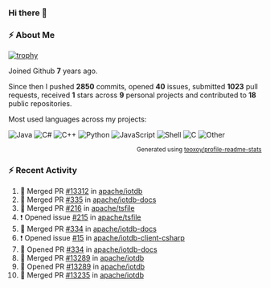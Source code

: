 ### Hi there 👋

### :zap: About Me

[![trophy](https://github-profile-trophy.vercel.app/?username=HTHou&theme=onedark)](https://github.com/ryo-ma/github-profile-trophy)
   
Joined Github **7** years ago.

Since then I pushed **2850** commits, opened **40** issues, submitted **1023** pull requests, received **1** stars across **9** personal projects and contributed to **18** public repositories.

Most used languages across my projects:

![Java](https://img.shields.io/static/v1?style=flat-square&label=%E2%A0%80&color=555&labelColor=%23b07219&message=Java%EF%B8%B189.6%25)
![C#](https://img.shields.io/static/v1?style=flat-square&label=%E2%A0%80&color=555&labelColor=%23178600&message=C%23%EF%B8%B13.9%25)
![C++](https://img.shields.io/static/v1?style=flat-square&label=%E2%A0%80&color=555&labelColor=%23f34b7d&message=C%2B%2B%EF%B8%B12.7%25)
![Python](https://img.shields.io/static/v1?style=flat-square&label=%E2%A0%80&color=555&labelColor=%233572A5&message=Python%EF%B8%B10.7%25)
![JavaScript](https://img.shields.io/static/v1?style=flat-square&label=%E2%A0%80&color=555&labelColor=%23f1e05a&message=JavaScript%EF%B8%B10.5%25)
![Shell](https://img.shields.io/static/v1?style=flat-square&label=%E2%A0%80&color=555&labelColor=%2389e051&message=Shell%EF%B8%B10.4%25)
![C](https://img.shields.io/static/v1?style=flat-square&label=%E2%A0%80&color=555&labelColor=%23555555&message=C%EF%B8%B10.4%25)
![Other](https://img.shields.io/static/v1?style=flat-square&label=%E2%A0%80&color=555&labelColor=%23ededed&message=Other%EF%B8%B11.4%25)

<p align="right"><sub>Generated using <a href="https://github.com/marketplace/actions/profile-readme-stats">teoxoy/profile-readme-stats</a></sub></p>


<!--![](https://github.com/HTHou/HTHou/blob/output/github-contribution-grid-snake.svg)-->

<!--![Haonan Hou's github stats](https://github-readme-stats.vercel.app/api?username=HTHou&count_private=true&show_icons=true&theme=onedark)-->

<!--![Haonan Hou's wakatime stats](https://github-readme-stats.vercel.app/api/wakatime?username=HTHou&layout=compact&theme=onedark)-->

<!--![Top Langs](https://github-readme-stats.vercel.app/api/top-langs/?username=HTHou&theme=onedark&layout=compact)-->

### :zap: Recent Activity
<!--START_SECTION:activity-->
1. 🎉 Merged PR [#13312](https://github.com/apache/iotdb/pull/13312) in [apache/iotdb](https://github.com/apache/iotdb)
2. 🎉 Merged PR [#335](https://github.com/apache/iotdb-docs/pull/335) in [apache/iotdb-docs](https://github.com/apache/iotdb-docs)
3. 🎉 Merged PR [#216](https://github.com/apache/tsfile/pull/216) in [apache/tsfile](https://github.com/apache/tsfile)
4. ❗ Opened issue [#215](https://github.com/apache/tsfile/issues/215) in [apache/tsfile](https://github.com/apache/tsfile)
5. 🎉 Merged PR [#334](https://github.com/apache/iotdb-docs/pull/334) in [apache/iotdb-docs](https://github.com/apache/iotdb-docs)
6. ❗ Opened issue [#15](https://github.com/apache/iotdb-client-csharp/issues/15) in [apache/iotdb-client-csharp](https://github.com/apache/iotdb-client-csharp)
7. 💪 Opened PR [#334](https://github.com/apache/iotdb-docs/pull/334) in [apache/iotdb-docs](https://github.com/apache/iotdb-docs)
8. 🎉 Merged PR [#13289](https://github.com/apache/iotdb/pull/13289) in [apache/iotdb](https://github.com/apache/iotdb)
9. 💪 Opened PR [#13289](https://github.com/apache/iotdb/pull/13289) in [apache/iotdb](https://github.com/apache/iotdb)
10. 🎉 Merged PR [#13235](https://github.com/apache/iotdb/pull/13235) in [apache/iotdb](https://github.com/apache/iotdb)
<!--END_SECTION:activity-->

<!--
**HTHou/HTHou** is a ✨ _special_ ✨ repository because its `README.md` (this file) appears on your GitHub profile.

Here are some ideas to get you started:

- 🔭 I’m currently working on ...
- 🌱 I’m currently learning ...
- 👯 I’m looking to collaborate on ...
- 🤔 I’m looking for help with ...
- 💬 Ask me about ...
- 📫 How to reach me: ...
- 😄 Pronouns: ...
- ⚡ Fun fact: ...
-->
